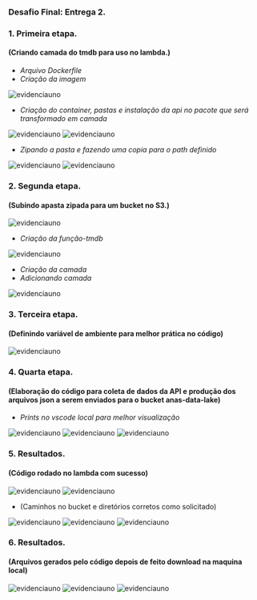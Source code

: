 ### Desafio Final: Entrega 2.

### 1. Primeira etapa.
#### (Criando camada do tmdb para uso no lambda.)
- *Arquivo Dockerfile*
- *Criação da imagem*
  
![evidenciauno](../Evidências/Evidências_Desafio/01.png)

- *Criação do container, pastas e instalação da api no pacote que será transformado em camada*

![evidenciauno](../Evidências/Evidências_Desafio/02.png)
![evidenciauno](../Evidências/Evidências_Desafio/03.png)

- *Zipando a pasta e fazendo uma copia para o path definido*

![evidenciauno](../Evidências/Evidências_Desafio/04.png)
![evidenciauno](../Evidências/Evidências_Desafio/05.png)

### 2. Segunda etapa.
#### (Subindo apasta zipada para um bucket no S3.)
![evidenciauno](../Evidências/Evidências_Desafio/07.png)

- *Criação da função-tmdb*

![evidenciauno](../Evidências/Evidências_Desafio/06.png)

- *Criação da camada*
- *Adicionando camada*

![evidenciauno](../Evidências/Evidências_Desafio/08.png)

### 3. Terceira etapa.
#### (Definindo variável de ambiente para melhor prática no código)

![evidenciauno](../Evidências/Evidências_Desafio/10.png)

### 4. Quarta etapa.
#### (Elaboração do código para coleta de dados da API e produção dos arquivos json a serem enviados para o bucket anas-data-lake)

- *Prints no vscode local para melhor visualização*

![evidenciauno](../Evidências/Evidências_Desafio/11.png)
![evidenciauno](../Evidências/Evidências_Desafio/12.png)
![evidenciauno](../Evidências/Evidências_Desafio/13.png)

### 5. Resultados. 
#### (Código rodado no lambda com sucesso)
![evidenciauno](../Evidências/Evidências_Desafio/14.png)
![evidenciauno](../Evidências/Evidências_Desafio/15.png)

- (Caminhos no bucket e diretórios corretos como solicitado)

![evidenciauno](../Evidências/Evidências_Desafio/16.png)
![evidenciauno](../Evidências/Evidências_Desafio/17.png)
![evidenciauno](../Evidências/Evidências_Desafio/18.png)

### 6. Resultados.
#### (Arquivos gerados pelo código depois de feito download na maquina local)
![evidenciauno](../Evidências/Evidências_Desafio/19.png)
![evidenciauno](../Evidências/Evidências_Desafio/20.png)
![evidenciauno](../Evidências/Evidências_Desafio/21.png)
